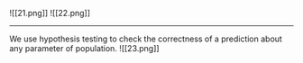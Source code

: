 ![[21.png]]
![[22.png]]

----
We use hypothesis testing to check the correctness of a prediction about any parameter of population.
![[23.png]]
